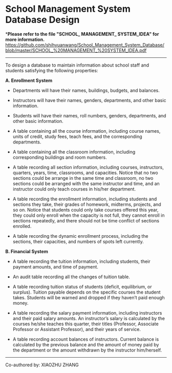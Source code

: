 # School Management System Database Design

***Please refer to the file "SCHOOL_ MANAGEMENT_ SYSTEM_IDEA" for more information.**
https://github.com/shihyuanwang/School_Management_System_Database/blob/master/SCHOOL_%20MANAGEMENT_%20SYSTEM_IDEA.pdf

---

To design a database to maintain information about school staff and students satisfying the following properties: 

**A. Enrollment System**

- Departments will have their names, buildings, budgets, and balances.

- Instructors will have their names, genders, departments, and other basic information.

- Students will have their names, roll numbers, genders, departments, and other basic information.

- A table containing all the course information, including course names, units of credit, study fees, teach fees, and the       corresponding departments.

- A table containing all the classroom information, including corresponding buildings and room numbers.

- A table recording all section information, including courses, instructors, quarters, years, time, classrooms, and       capacities. Notice that no two sections could be arrange in the same time and classroom, no two sections could be arranged with the same instructor and time, and an instructor could only teach courses in his/her department.

- A table recording the enrollment information, including students and sections they take, their grades of homework, midterms, projects, and so on. Notice that students could only take courses offered this year, they could only enroll when the capacity is not full, they cannot enroll in sections repeatedly, and there should not be time conflict of sections enrolled.

- A table recording the dynamic enrollment process, including the sections, their capacities, and numbers of spots left currently.



**B. Financial System**

- A table recording the tuition information, including students, their payment amounts, and time of payment.

- An audit table recording all the changes of tuition table.

- A table recording tuition status of students (deficit, equilibrium, or surplus). Tuition payable depends on the specific courses the student takes. Students will be warned and dropped if they haven’t paid enough money.

- A table recording the salary payment information, including instructors and their paid salary amounts. An instructor’s salary is calculated by the courses he/she teaches this quarter, their titles (Professor, Associate Professor or Assistant Professor), and their years of service.

- A table recording account balances of instructors. Current balance is calculated by the previous balance and the amount of money paid by the department or the amount withdrawn by the instructor him/herself.


---------------------------------------------------------------

Co-authored by: XIAOZHU ZHANG
